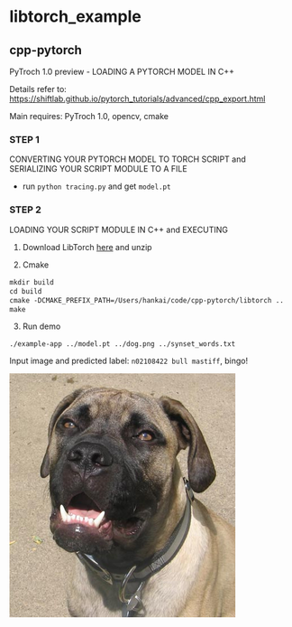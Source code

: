# libtorch_example
## cpp-pytorch
PyTroch 1.0 preview - LOADING A PYTORCH MODEL IN C++

Details refer to: https://shiftlab.github.io/pytorch_tutorials/advanced/cpp_export.html

Main requires: PyTroch 1.0, opencv, cmake

### STEP 1
CONVERTING YOUR PYTORCH MODEL TO TORCH SCRIPT and SERIALIZING YOUR SCRIPT MODULE TO A FILE

- run `python tracing.py` and get `model.pt`

### STEP 2
LOADING YOUR SCRIPT MODULE IN C++ and EXECUTING

1. Download LibTorch [here](https://pytorch.org/) and unzip

2. Cmake
```
mkdir build
cd build
cmake -DCMAKE_PREFIX_PATH=/Users/hankai/code/cpp-pytorch/libtorch ..
make
```

3. Run demo
```
./example-app ../model.pt ../dog.png ../synset_words.txt
```

Input image and predicted label: `n02108422 bull mastiff`, bingo!

![](dog.png)

